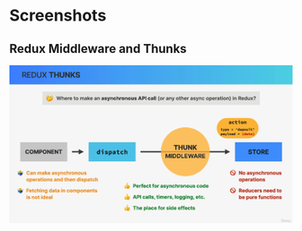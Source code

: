 # Screenshots

## Redux Middleware and Thunks
![Redux Middleware and Thunks](ReduxMiddlewareandThunks.png)